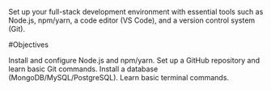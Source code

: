 Set up your full-stack development environment with
essential tools such as Node.js, npm/yarn, a code
editor (VS Code), and a version control system (Git).

#Objectives

Install and configure Node.js and npm/yarn.
Set up a GitHub repository and learn basic Git
commands.
Install a database (MongoDB/MySQL/PostgreSQL).
Learn basic terminal commands.

